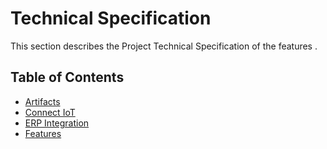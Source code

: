 ﻿# Technical Specification

This section describes the Project Technical Specification of the features .

## Table of Contents

* [Artifacts](/AMSOsram/techspec>artifacts)
* [Connect IoT](/AMSOsram/techspec>connectiot)
* [ERP Integration](/AMSOsram/techspec>erpintegration)
* [Features](/AMSOsram/techspec>features)


